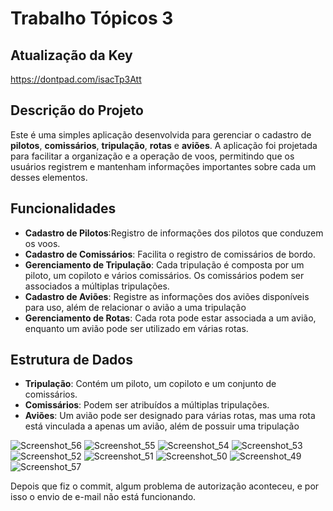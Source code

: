 # Trabalho Tópicos 3

## Atualização da Key
https://dontpad.com/isacTp3Att

## Descrição do Projeto

Este é uma simples aplicação desenvolvida para gerenciar o cadastro de **pilotos**, **comissários**, **tripulação**, **rotas** e **aviões**. A aplicação foi projetada para facilitar a organização e a operação de voos, permitindo que os usuários registrem e mantenham informações importantes sobre cada um desses elementos.

## Funcionalidades

- **Cadastro de Pilotos**:Registro de informações dos pilotos que conduzem os voos.
- **Cadastro de Comissários**: Facilita o registro de comissários de bordo.
- **Gerenciamento de Tripulação**: Cada tripulação é composta por um piloto, um copiloto e vários comissários. Os comissários podem ser associados a múltiplas tripulações.
- **Cadastro de Aviões**: Registre as informações dos aviões disponíveis para uso, além de relacionar o avião a uma tripulação
- **Gerenciamento de Rotas**: Cada rota pode estar associada a um avião, enquanto um avião pode ser utilizado em várias rotas.

## Estrutura de Dados

- **Tripulação**: Contém um piloto, um copiloto e um conjunto de comissários.
- **Comissários**: Podem ser atribuídos a múltiplas tripulações.
- **Aviões**: Um avião pode ser designado para várias rotas, mas uma rota está vinculada a apenas um avião, além de possuir uma tripulação




![Screenshot_56](https://github.com/user-attachments/assets/3ba74aa2-a0b8-4651-a7ab-894094461d8e)
![Screenshot_55](https://github.com/user-attachments/assets/99f61f2f-77d8-4cf0-94e2-6cb100088868)
![Screenshot_54](https://github.com/user-attachments/assets/e8b8e6c0-327b-4679-aba1-8e161ae17aab)
![Screenshot_53](https://github.com/user-attachments/assets/3972403b-ea1e-4ff8-bea6-da0d736645e9)
![Screenshot_52](https://github.com/user-attachments/assets/d44de18a-204c-415f-a607-673037770997)
![Screenshot_51](https://github.com/user-attachments/assets/bfdef308-9487-4a9e-ae56-4604a34929b9)
![Screenshot_50](https://github.com/user-attachments/assets/0f123aa3-3112-491f-8859-58bef68afbe1)
![Screenshot_49](https://github.com/user-attachments/assets/4ee5c6d2-2529-4d7b-8cbe-53b8e2ef6e69)
![Screenshot_57](https://github.com/user-attachments/assets/230eb73a-38e0-41db-8cdb-c922ff186366)

Depois que fiz o commit, algum problema de autorização aconteceu, e por isso o envio de e-mail não está funcionando.
